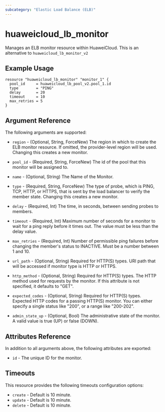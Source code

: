 ```yaml
---
subcategory: "Elastic Load Balance (ELB)"
---
```


# huaweicloud\_lb\_monitor

Manages an ELB monitor resource within HuaweiCloud.
This is an alternative to `huaweicloud_lb_monitor_v2`

## Example Usage

```hcl
resource "huaweicloud_lb_monitor" "monitor_1" {
  pool_id     = huaweicloud_lb_pool_v2.pool_1.id
  type        = "PING"
  delay       = 20
  timeout     = 10
  max_retries = 5
}
```

## Argument Reference

The following arguments are supported:

* `region` - (Optional, String, ForceNew) The region in which to create the ELB monitor resource.
    If omitted, the provider-level region will be used.
    Changing this creates a new monitor.

* `pool_id` - (Required, String, ForceNew) The id of the pool that this monitor will be assigned to.

* `name` - (Optional, String) The Name of the Monitor.

* `type` - (Required, String, ForceNew) The type of probe, which is PING, TCP, HTTP, or HTTPS,
    that is sent by the load balancer to verify the member state. Changing this
    creates a new monitor.

* `delay` - (Required, Int) The time, in seconds, between sending probes to members.

* `timeout` - (Required, Int) Maximum number of seconds for a monitor to wait for a
    ping reply before it times out. The value must be less than the delay
    value.

* `max_retries` - (Required, Int) Number of permissible ping failures before
    changing the member's status to INACTIVE. Must be a number between 1
    and 10.

* `url_path` - (Optional, String) Required for HTTP(S) types. URI path that will be
    accessed if monitor type is HTTP or HTTPS.

*  `http_method` - (Optional, String) Required for HTTP(S) types. The HTTP method used
    for requests by the monitor. If this attribute is not specified, it
    defaults to "GET".

* `expected_codes` - (Optional, String) Required for HTTP(S) types. Expected HTTP codes
    for a passing HTTP(S) monitor. You can either specify a single status like
    "200", or a range like "200-202".

* `admin_state_up` - (Optional, Bool) The administrative state of the monitor.
    A valid value is true (UP) or false (DOWN).

## Attributes Reference

In addition to all arguments above, the following attributes are exported:

* `id` - The unique ID for the monitor.

## Timeouts
This resource provides the following timeouts configuration options:
- `create` - Default is 10 minute.
- `update` - Default is 10 minute.
- `delete` - Default is 10 minute.
